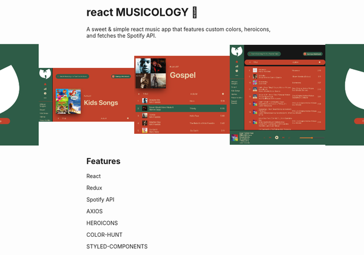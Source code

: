 # react MUSICOLOGY 💸

A sweet & simple react music app that features custom colors, heroicons, and fetches the Spotify API.

<div style="display: flex; align-items: center; justify-content: center;">
  <img src="assets/img/Login.PNG" width=50% height=50% />
  <img src="assets/img/Header-NoBackground.PNG" width=50% height=50% />
    <img src="assets/img/Body.PNG" width=50% height=50%/>
      <img src="assets/img/FullScreen.PNG" width=50% height=50% />
        <img src="assets/img/Login.PNG" width=50% height=50%/>

</div>

## Features

React

Redux

Spotify API

AXIOS

HEROICONS

COLOR-HUNT

STYLED-COMPONENTS
